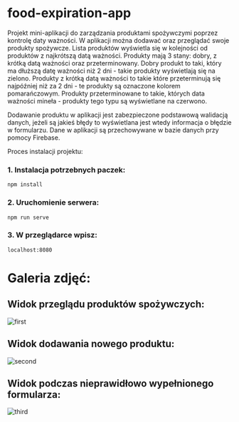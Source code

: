 # food-expiration-app

Projekt mini-aplikacji do zarządzania produktami spożywczymi poprzez kontrolę daty ważności. W aplikacji można dodawać oraz przeglądać swoje produkty spożywcze. Lista produktów wyświetla się w kolejności od produktów z najkrótszą datą ważności. Produkty mają 3 stany: dobry, z krótką datą ważności oraz przeterminowany. Dobry produkt to taki, który ma dłuższą datę ważności niż 2 dni - takie produkty wyświetlają się na zielono. Produkty z krótką datą ważności to takie które przeterminują się najpóźniej niż za 2 dni - te produkty są oznaczone kolorem pomarańczowym. Produkty przeterminowane to takie, których data ważności mineła - produkty tego typu są wyświetlane na czerwono.

Dodawanie produktu w aplikacji jest zabezpieczone podstawową walidacją danych, jeżeli są jakieś błędy to wyświetlana jest wtedy informacja o błędzie w formularzu.
Dane w aplikacji są przechowywane w bazie danych przy pomocy Firebase.

Proces instalacji projektu:

### 1. Instalacja potrzebnych paczek:
```
npm install
```
### 2. Uruchomienie serwera:
```
npm run serve
```
### 3. W przeglądarce wpisz:
```
localhost:8080
```
# Galeria zdjęć:

## Widok przeglądu produktów spożywczych:
![first](https://user-images.githubusercontent.com/75487443/139124186-50acbff6-3c58-4330-923a-4208a4d00ef4.JPG)

## Widok dodawania nowego produktu:
![second](https://user-images.githubusercontent.com/75487443/139124214-1ed58c7f-c5ab-4442-a207-082b46fd28cb.JPG)

## Widok podczas nieprawidłowo wypełnionego formularza:
![third](https://user-images.githubusercontent.com/75487443/139124223-19774e0c-e394-4827-8664-7ca15a73cec9.JPG)

